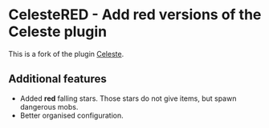 # CelesteRED - Add red versions of the Celeste plugin

This is a fork of the plugin [Celeste](https://github.com/IdreesInc/Celeste).

## Additional features

- Added **red** falling stars. Those stars do not give items, but spawn dangerous mobs.
- Better organised configuration.
